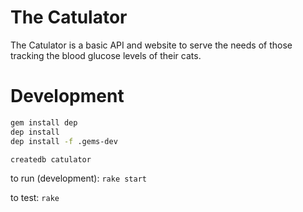 # The Catulator

The Catulator is a basic API and website to serve the needs of those tracking
the blood glucose levels of their cats.

# Development

```sh
gem install dep
dep install
dep install -f .gems-dev

createdb catulator
```

to run (development):
`rake start`

to test:
`rake`
